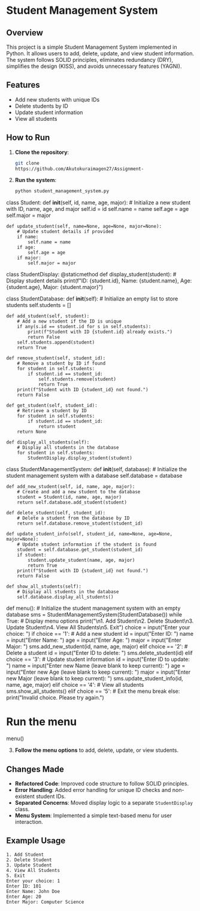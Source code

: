 # Student Management System

## Overview

This project is a simple Student Management System implemented in Python. It allows users to add, delete, update, and view student information. The system follows SOLID principles, eliminates redundancy (DRY), simplifies the design (KISS), and avoids unnecessary features (YAGNI).

## Features

- Add new students with unique IDs
- Delete students by ID
- Update student information
- View all students

## How to Run

1. **Clone the repository**:
    ```bash
    git clone
    https://github.com/Akutokuraimagen27/Assignment-
    ```

2. **Run the system**:
    ```bash
    python student_management_system.py
    ```
class Student:
    def __init__(self, id, name, age, major):
        # Initialize a new student with ID, name, age, and major
        self.id = id
        self.name = name
        self.age = age
        self.major = major

    def update_student(self, name=None, age=None, major=None):
        # Update student details if provided
        if name:
            self.name = name
        if age:
            self.age = age
        if major:
            self.major = major

class StudentDisplay:
    @staticmethod
    def display_student(student):
        # Display student details
        print(f"ID: {student.id}, Name: {student.name}, Age: {student.age}, Major: {student.major}")

class StudentDatabase:
    def __init__(self):
        # Initialize an empty list to store students
        self.students = []

    def add_student(self, student):
        # Add a new student if the ID is unique
        if any(s.id == student.id for s in self.students):
            print(f"Student with ID {student.id} already exists.")
            return False
        self.students.append(student)
        return True

    def remove_student(self, student_id):
        # Remove a student by ID if found
        for student in self.students:
            if student.id == student_id:
                self.students.remove(student)
                return True
        print(f"Student with ID {student_id} not found.")
        return False

    def get_student(self, student_id):
        # Retrieve a student by ID
        for student in self.students:
            if student.id == student_id:
                return student
        return None

    def display_all_students(self):
        # Display all students in the database
        for student in self.students:
            StudentDisplay.display_student(student)

class StudentManagementSystem:
    def __init__(self, database):
        # Initialize the student management system with a database
        self.database = database

    def add_new_student(self, id, name, age, major):
        # Create and add a new student to the database
        student = Student(id, name, age, major)
        return self.database.add_student(student)

    def delete_student(self, student_id):
        # Delete a student from the database by ID
        return self.database.remove_student(student_id)

    def update_student_info(self, student_id, name=None, age=None, major=None):
        # Update student information if the student is found
        student = self.database.get_student(student_id)
        if student:
            student.update_student(name, age, major)
            return True
        print(f"Student with ID {student_id} not found.")
        return False

    def show_all_students(self):
        # Display all students in the database
        self.database.display_all_students()

def menu():
    # Initialize the student management system with an empty database
    sms = StudentManagementSystem(StudentDatabase())
    while True:
        # Display menu options
        print("\n1. Add Student\n2. Delete Student\n3. Update Student\n4. View All Students\n5. Exit")
        choice = input("Enter your choice: ")
        if choice == '1':
            # Add a new student
            id = input("Enter ID: ")
            name = input("Enter Name: ")
            age = input("Enter Age: ")
            major = input("Enter Major: ")
            sms.add_new_student(id, name, age, major)
        elif choice == '2':
            # Delete a student
            id = input("Enter ID to delete: ")
            sms.delete_student(id)
        elif choice == '3':
            # Update student information
            id = input("Enter ID to update: ")
            name = input("Enter new Name (leave blank to keep current): ")
            age = input("Enter new Age (leave blank to keep current): ")
            major = input("Enter new Major (leave blank to keep current): ")
            sms.update_student_info(id, name, age, major)
        elif choice == '4':
            # View all students
            sms.show_all_students()
        elif choice == '5':
            # Exit the menu
            break
        else:
            print("Invalid choice. Please try again.")

# Run the menu
menu()


3. **Follow the menu options** to add, delete, update, or view students.

## Changes Made

- **Refactored Code**: Improved code structure to follow SOLID principles.
- **Error Handling**: Added error handling for unique ID checks and non-existent student IDs.
- **Separated Concerns**: Moved display logic to a separate `StudentDisplay` class.
- **Menu System**: Implemented a simple text-based menu for user interaction.

## Example Usage

```plaintext
1. Add Student
2. Delete Student
3. Update Student
4. View All Students
5. Exit
Enter your choice: 1
Enter ID: 101
Enter Name: John Doe
Enter Age: 20
Enter Major: Computer Science

